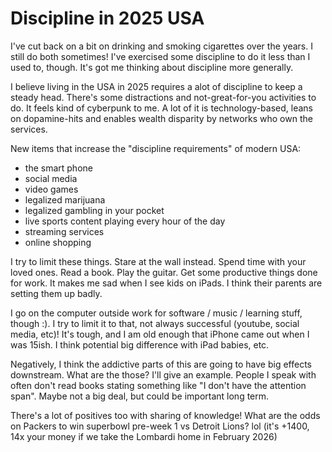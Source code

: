 # Discipline in 2025 USA

I've cut back on a bit on drinking and smoking cigarettes over the years. I still do both sometimes! I've exercised some discipline to do it less than I used to, though. It's got me thinking about discipline more generally.

I believe living in the USA in 2025 requires a alot of discipline to keep a steady head. There's some distractions and not-great-for-you activities to do. It feels kind of cyberpunk to me. A lot of it is technology-based, leans on dopamine-hits and enables wealth disparity by networks who own the services.

New items that increase the "discipline requirements" of modern USA:

- the smart phone
- social media
- video games
- legalized marijuana
- legalized gambling in your pocket
- live sports content playing every hour of the day
- streaming services
- online shopping

I try to limit these things. Stare at the wall instead. Spend time with your loved ones. Read a book. Play the guitar. Get some productive things done for work. It makes me sad when I see kids on iPads. I think their parents are setting them up badly. 

I go on the computer outside work for software / music / learning stuff, though :). I try to limit it to that, not always successful (youtube, social media, etc)! It's tough, and I am old enough that iPhone came out when I was 15ish. I think potential big difference with iPad babies, etc.

Negatively, I think the addictive parts of this are going to have big effects downstream. What are the those? I'll give an example. People I speak with often don't read books stating something like "I don't have the attention span". Maybe not a big deal, but could be important long term.

There's a lot of positives too with sharing of knowledge! What are the odds on Packers to win superbowl pre-week 1 vs Detroit Lions? lol (it's +1400, 14x your money if we take the Lombardi home in February 2026)
